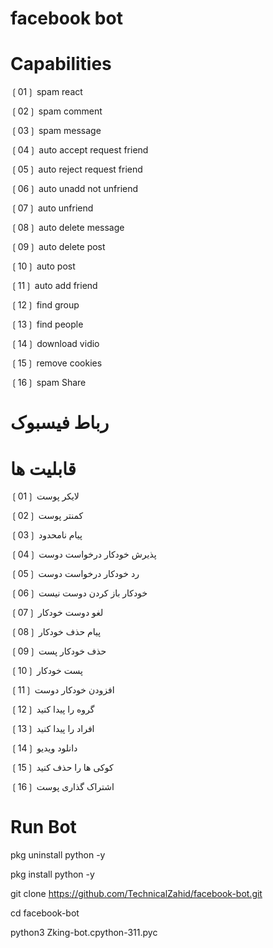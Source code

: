 # facebook bot
# Capabilities

❲01❳ spam react

❲02❳ spam comment

❲03❳ spam message

❲04❳ auto accept request friend

❲05❳ auto reject request friend

❲06❳ auto unadd not unfriend

❲07❳ auto unfriend

❲08❳ auto delete message

❲09❳ auto delete post

❲10❳ auto post

❲11❳ auto add friend

❲12❳ find group

❲13❳ find people

❲14❳ download vidio

❲15❳ remove cookies

❲16❳ spam Share

# رباط فیسبوک
# قابلیت ها

 ❲01❳ لایکر پوست

 ❲02❳ کمنتر پوست

 ❲03❳ پیام نامحدود

 ❲04❳ پذیرش خودکار درخواست دوست

 ❲05❳ رد خودکار درخواست دوست

 ❲06❳ خودکار باز کردن دوست نیست

 ❲07❳ لغو دوست خودکار

 ❲08❳ پیام حذف خودکار

 ❲09❳ حذف خودکار پست

 ❲10❳ پست خودکار

 ❲11❳ افزودن خودکار دوست

 ❲12❳ گروه را پیدا کنید

 ❲13❳ افراد را پیدا کنید

 ❲14❳ دانلود ویدیو

 ❲15❳ کوکی ها را حذف کنید

 ❲16❳ اشتراک گذاری پوست


# Run Bot

 pkg uninstall python -y

 pkg install python -y

 git clone https://github.com/TechnicalZahid/facebook-bot.git

 cd facebook-bot

 python3 Zking-bot.cpython-311.pyc
